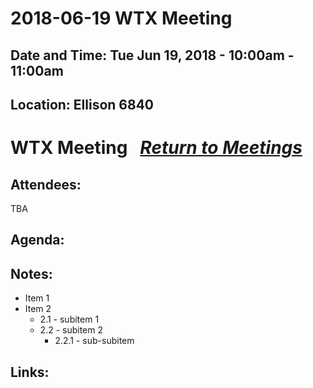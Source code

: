 # 2018-06-19 WTX Meeting
## Date and Time: Tue Jun 19, 2018 - 10:00am - 11:00am
## Location: Ellison 6840

#  WTX Meeting  &nbsp;&nbsp;<span>[*Return to Meetings*](./)</span>
## Attendees:
TBA

## Agenda:

## Notes:
* Item 1
* Item 2
  * 2.1 - subitem 1
  * 2.2 - subitem 2
    * 2.2.1 - sub-subitem

## Links:
